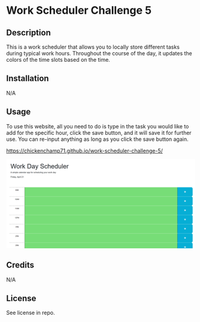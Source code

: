 # Work Scheduler Challenge 5

## Description

This is a work scheduler that allows you to locally store different tasks during typical work hours. Throughout the course of the day, it updates the colors of the time slots based on the time.

## Installation

N/A

## Usage

To use this website, all you need to do is type in the task you would like to add for the specific hour, click the save button, and it will save it for further use. You can re-input anything as long as you click the save button again.

https://chickenchamp71.github.io/work-scheduler-challenge-5/

![Image of the website, showing the current date and a couple of the time slots.](./assets/images/work-scheduler.png)

## Credits

N/A

## License

See license in repo.

